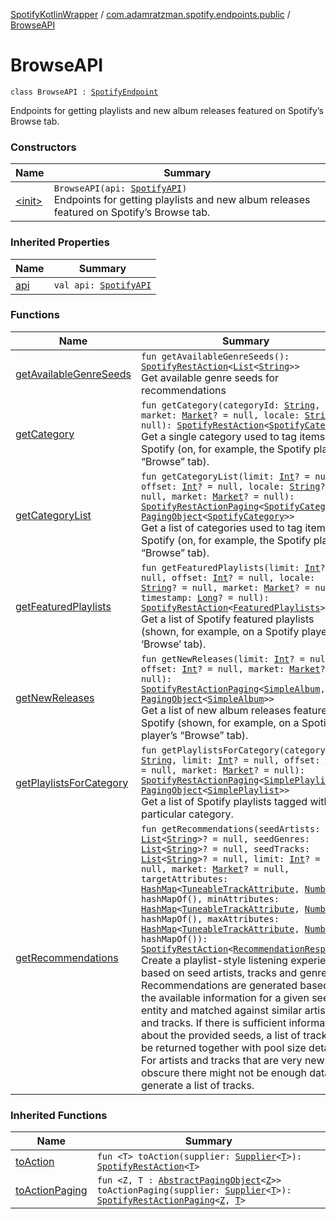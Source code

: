 [SpotifyKotlinWrapper](../../index.md) / [com.adamratzman.spotify.endpoints.public](../index.md) / [BrowseAPI](./index.md)

# BrowseAPI

`class BrowseAPI : `[`SpotifyEndpoint`](../../com.adamratzman.spotify.utils/-spotify-endpoint/index.md)

Endpoints for getting playlists and new album releases featured on Spotify’s Browse tab.

### Constructors

| Name | Summary |
|---|---|
| [&lt;init&gt;](-init-.md) | `BrowseAPI(api: `[`SpotifyAPI`](../../com.adamratzman.spotify.main/-spotify-a-p-i/index.md)`)`<br>Endpoints for getting playlists and new album releases featured on Spotify’s Browse tab. |

### Inherited Properties

| Name | Summary |
|---|---|
| [api](../../com.adamratzman.spotify.utils/-spotify-endpoint/api.md) | `val api: `[`SpotifyAPI`](../../com.adamratzman.spotify.main/-spotify-a-p-i/index.md) |

### Functions

| Name | Summary |
|---|---|
| [getAvailableGenreSeeds](get-available-genre-seeds.md) | `fun getAvailableGenreSeeds(): `[`SpotifyRestAction`](../../com.adamratzman.spotify.main/-spotify-rest-action/index.md)`<`[`List`](https://kotlinlang.org/api/latest/jvm/stdlib/kotlin.collections/-list/index.html)`<`[`String`](https://kotlinlang.org/api/latest/jvm/stdlib/kotlin/-string/index.html)`>>`<br>Get available genre seeds for recommendations |
| [getCategory](get-category.md) | `fun getCategory(categoryId: `[`String`](https://kotlinlang.org/api/latest/jvm/stdlib/kotlin/-string/index.html)`, market: `[`Market`](../../com.adamratzman.spotify.utils/-market/index.md)`? = null, locale: `[`String`](https://kotlinlang.org/api/latest/jvm/stdlib/kotlin/-string/index.html)`? = null): `[`SpotifyRestAction`](../../com.adamratzman.spotify.main/-spotify-rest-action/index.md)`<`[`SpotifyCategory`](../../com.adamratzman.spotify.utils/-spotify-category/index.md)`>`<br>Get a single category used to tag items in Spotify (on, for example, the Spotify player’s “Browse” tab). |
| [getCategoryList](get-category-list.md) | `fun getCategoryList(limit: `[`Int`](https://kotlinlang.org/api/latest/jvm/stdlib/kotlin/-int/index.html)`? = null, offset: `[`Int`](https://kotlinlang.org/api/latest/jvm/stdlib/kotlin/-int/index.html)`? = null, locale: `[`String`](https://kotlinlang.org/api/latest/jvm/stdlib/kotlin/-string/index.html)`? = null, market: `[`Market`](../../com.adamratzman.spotify.utils/-market/index.md)`? = null): `[`SpotifyRestActionPaging`](../../com.adamratzman.spotify.main/-spotify-rest-action-paging/index.md)`<`[`SpotifyCategory`](../../com.adamratzman.spotify.utils/-spotify-category/index.md)`, `[`PagingObject`](../../com.adamratzman.spotify.utils/-paging-object/index.md)`<`[`SpotifyCategory`](../../com.adamratzman.spotify.utils/-spotify-category/index.md)`>>`<br>Get a list of categories used to tag items in Spotify (on, for example, the Spotify player’s “Browse” tab). |
| [getFeaturedPlaylists](get-featured-playlists.md) | `fun getFeaturedPlaylists(limit: `[`Int`](https://kotlinlang.org/api/latest/jvm/stdlib/kotlin/-int/index.html)`? = null, offset: `[`Int`](https://kotlinlang.org/api/latest/jvm/stdlib/kotlin/-int/index.html)`? = null, locale: `[`String`](https://kotlinlang.org/api/latest/jvm/stdlib/kotlin/-string/index.html)`? = null, market: `[`Market`](../../com.adamratzman.spotify.utils/-market/index.md)`? = null, timestamp: `[`Long`](https://kotlinlang.org/api/latest/jvm/stdlib/kotlin/-long/index.html)`? = null): `[`SpotifyRestAction`](../../com.adamratzman.spotify.main/-spotify-rest-action/index.md)`<`[`FeaturedPlaylists`](../../com.adamratzman.spotify.utils/-featured-playlists/index.md)`>`<br>Get a list of Spotify featured playlists (shown, for example, on a Spotify player’s ‘Browse’ tab). |
| [getNewReleases](get-new-releases.md) | `fun getNewReleases(limit: `[`Int`](https://kotlinlang.org/api/latest/jvm/stdlib/kotlin/-int/index.html)`? = null, offset: `[`Int`](https://kotlinlang.org/api/latest/jvm/stdlib/kotlin/-int/index.html)`? = null, market: `[`Market`](../../com.adamratzman.spotify.utils/-market/index.md)`? = null): `[`SpotifyRestActionPaging`](../../com.adamratzman.spotify.main/-spotify-rest-action-paging/index.md)`<`[`SimpleAlbum`](../../com.adamratzman.spotify.utils/-simple-album/index.md)`, `[`PagingObject`](../../com.adamratzman.spotify.utils/-paging-object/index.md)`<`[`SimpleAlbum`](../../com.adamratzman.spotify.utils/-simple-album/index.md)`>>`<br>Get a list of new album releases featured in Spotify (shown, for example, on a Spotify player’s “Browse” tab). |
| [getPlaylistsForCategory](get-playlists-for-category.md) | `fun getPlaylistsForCategory(categoryId: `[`String`](https://kotlinlang.org/api/latest/jvm/stdlib/kotlin/-string/index.html)`, limit: `[`Int`](https://kotlinlang.org/api/latest/jvm/stdlib/kotlin/-int/index.html)`? = null, offset: `[`Int`](https://kotlinlang.org/api/latest/jvm/stdlib/kotlin/-int/index.html)`? = null, market: `[`Market`](../../com.adamratzman.spotify.utils/-market/index.md)`? = null): `[`SpotifyRestActionPaging`](../../com.adamratzman.spotify.main/-spotify-rest-action-paging/index.md)`<`[`SimplePlaylist`](../../com.adamratzman.spotify.utils/-simple-playlist/index.md)`, `[`PagingObject`](../../com.adamratzman.spotify.utils/-paging-object/index.md)`<`[`SimplePlaylist`](../../com.adamratzman.spotify.utils/-simple-playlist/index.md)`>>`<br>Get a list of Spotify playlists tagged with a particular category. |
| [getRecommendations](get-recommendations.md) | `fun getRecommendations(seedArtists: `[`List`](https://kotlinlang.org/api/latest/jvm/stdlib/kotlin.collections/-list/index.html)`<`[`String`](https://kotlinlang.org/api/latest/jvm/stdlib/kotlin/-string/index.html)`>? = null, seedGenres: `[`List`](https://kotlinlang.org/api/latest/jvm/stdlib/kotlin.collections/-list/index.html)`<`[`String`](https://kotlinlang.org/api/latest/jvm/stdlib/kotlin/-string/index.html)`>? = null, seedTracks: `[`List`](https://kotlinlang.org/api/latest/jvm/stdlib/kotlin.collections/-list/index.html)`<`[`String`](https://kotlinlang.org/api/latest/jvm/stdlib/kotlin/-string/index.html)`>? = null, limit: `[`Int`](https://kotlinlang.org/api/latest/jvm/stdlib/kotlin/-int/index.html)`? = null, market: `[`Market`](../../com.adamratzman.spotify.utils/-market/index.md)`? = null, targetAttributes: `[`HashMap`](http://docs.oracle.com/javase/8/docs/api/java/util/HashMap.html)`<`[`TuneableTrackAttribute`](../-tuneable-track-attribute/index.md)`, `[`Number`](https://kotlinlang.org/api/latest/jvm/stdlib/kotlin/-number/index.html)`> = hashMapOf(), minAttributes: `[`HashMap`](http://docs.oracle.com/javase/8/docs/api/java/util/HashMap.html)`<`[`TuneableTrackAttribute`](../-tuneable-track-attribute/index.md)`, `[`Number`](https://kotlinlang.org/api/latest/jvm/stdlib/kotlin/-number/index.html)`> = hashMapOf(), maxAttributes: `[`HashMap`](http://docs.oracle.com/javase/8/docs/api/java/util/HashMap.html)`<`[`TuneableTrackAttribute`](../-tuneable-track-attribute/index.md)`, `[`Number`](https://kotlinlang.org/api/latest/jvm/stdlib/kotlin/-number/index.html)`> = hashMapOf()): `[`SpotifyRestAction`](../../com.adamratzman.spotify.main/-spotify-rest-action/index.md)`<`[`RecommendationResponse`](../../com.adamratzman.spotify.utils/-recommendation-response/index.md)`>`<br>Create a playlist-style listening experience based on seed artists, tracks and genres. Recommendations are generated based on the available information for a given seed entity and matched against similar artists and tracks. If there is sufficient information about the provided seeds, a list of tracks will be returned together with pool size details. For artists and tracks that are very new or obscure there might not be enough data to generate a list of tracks. |

### Inherited Functions

| Name | Summary |
|---|---|
| [toAction](../../com.adamratzman.spotify.utils/-spotify-endpoint/to-action.md) | `fun <T> toAction(supplier: `[`Supplier`](http://docs.oracle.com/javase/8/docs/api/java/util/function/Supplier.html)`<`[`T`](../../com.adamratzman.spotify.utils/-spotify-endpoint/to-action.md#T)`>): `[`SpotifyRestAction`](../../com.adamratzman.spotify.main/-spotify-rest-action/index.md)`<`[`T`](../../com.adamratzman.spotify.utils/-spotify-endpoint/to-action.md#T)`>` |
| [toActionPaging](../../com.adamratzman.spotify.utils/-spotify-endpoint/to-action-paging.md) | `fun <Z, T : `[`AbstractPagingObject`](../../com.adamratzman.spotify.utils/-abstract-paging-object/index.md)`<`[`Z`](../../com.adamratzman.spotify.utils/-spotify-endpoint/to-action-paging.md#Z)`>> toActionPaging(supplier: `[`Supplier`](http://docs.oracle.com/javase/8/docs/api/java/util/function/Supplier.html)`<`[`T`](../../com.adamratzman.spotify.utils/-spotify-endpoint/to-action-paging.md#T)`>): `[`SpotifyRestActionPaging`](../../com.adamratzman.spotify.main/-spotify-rest-action-paging/index.md)`<`[`Z`](../../com.adamratzman.spotify.utils/-spotify-endpoint/to-action-paging.md#Z)`, `[`T`](../../com.adamratzman.spotify.utils/-spotify-endpoint/to-action-paging.md#T)`>` |

